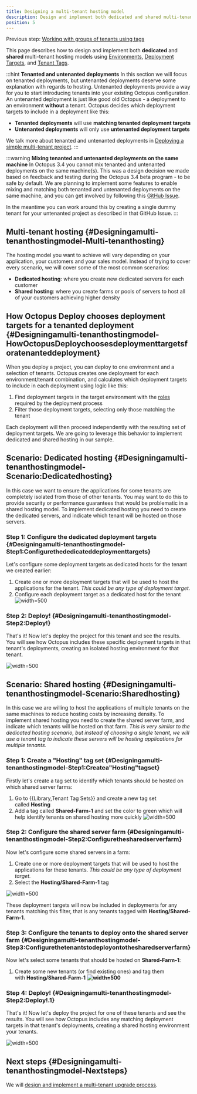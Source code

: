 ```yaml
---
title: Designing a multi-tenant hosting model
description: Design and implement both dedicated and shared multi-tenant hosting models.
position: 5
---
```


Previous step: [Working with groups of tenants using tags](/docs/deployment-patterns/multi-tenant-deployments/multi-tenant-deployment-guide/working-with-groups-of-tenants-using-tags.md)

This page describes how to design and implement both **dedicated** and **shared** multi-tenant hosting models using [Environments](/docs/infrastructure/environments/index.md), [Deployment Targets](/docs/infrastructure/index.md), and [Tenant Tags](/docs/reference/tenant-tags.md).

:::hint
**Tenanted and untenanted deployments**
In this section we will focus on tenanted deployments, but untenanted deployments deserve some explanation with regards to hosting. Untenanted deployments provide a way for you to start introducing tenants into your existing Octopus configuration. An untenanted deployment is just like good old Octopus - a deployment to an environment **without** a tenant. Octopus decides which deployment targets to include in a deployment like this:

- **Tenanted deployments** will use **matching tenanted deployment targets**
- **Untenanted deployments** will only use **untenanted deployment targets**

We talk more about tenanted and untenanted deployments in [Deploying a simple multi-tenant project](/docs/deployment-patterns/multi-tenant-deployments/multi-tenant-deployment-guide/deploying-a-simple-multi-tenant-project.md).
:::

:::warning
**Mixing tenanted and untenanted deployments on the same machine**
In Octopus 3.4 you cannot mix tenanted and untenanted deployments on the same machine(s). This was a design decision we made based on feedback and testing during the Octopus 3.4 beta program - to be safe by default. We are planning to implement some features to enable mixing and matching both tenanted and untenanted deployments on the same machine, and you can get involved by following this [GitHub Issue](https://github.com/OctopusDeploy/Issues/issues/2722).

In the meantime you can work around this by creating a single dummy tenant for your untenanted project as described in that GitHub Issue.
:::

## Multi-tenant hosting {#Designingamulti-tenanthostingmodel-Multi-tenanthosting}

The hosting model you want to achieve will vary depending on your application, your customers and your sales model. Instead of trying to cover every scenario, we will cover some of the most common scenarios:

- **Dedicated hosting**: where you create new dedicated servers for each customer
- **Shared hosting**: where you create farms or pools of servers to host all of your customers achieving higher density

## How Octopus Deploy chooses deployment targets for a tenanted deployment {#Designingamulti-tenanthostingmodel-HowOctopusDeploychoosesdeploymenttargetsforatenanteddeployment}

When you deploy a project, you can deploy to one environment and a selection of tenants. Octopus creates one deployment for each environment/tenant combination, and calculates which deployment targets to include in each deployment using logic like this:

1. Find deployment targets in the target environment with the [roles](/docs/infrastructure/environments/target-roles/index.md) required by the deployment process
2. Filter those deployment targets, selecting only those matching the tenant

Each deployment will then proceed independently with the resulting set of deployment targets. We are going to leverage this behavior to implement dedicated and shared hosting in our sample.

## Scenario: Dedicated hosting {#Designingamulti-tenanthostingmodel-Scenario:Dedicatedhosting}

In this case we want to ensure the applications for some tenants are completely isolated from those of other tenants. You may want to do this to provide security or performance guarantees that would be problematic in a shared hosting model. To implement dedicated hosting you need to create the dedicated servers, and indicate which tenant will be hosted on those servers.

### Step 1: Configure the dedicated deployment targets {#Designingamulti-tenanthostingmodel-Step1:Configurethededicateddeploymenttargets}

Let's configure some deployment targets as dedicated hosts for the tenant we created earlier:

1. Create one or more deployment targets that will be used to host the applications for the tenant. *This could be any type of deployment target.*
2. Configure each deployment target as a dedicated host for the tenant
   ![](/docs/images/5669555/5865740.png "width=500")

### Step 2: Deploy! {#Designingamulti-tenanthostingmodel-Step2:Deploy!}

That's it! Now let's deploy the project for this tenant and see the results. You will see how Octopus includes these specific deployment targets in that tenant's deployments, creating an isolated hosting environment for that tenant.

![](/docs/images/5669555/5865741.png "width=500")

## Scenario: Shared hosting {#Designingamulti-tenanthostingmodel-Scenario:Sharedhosting}

In this case we are willing to host the applications of multiple tenants on the same machines to reduce hosting costs by increasing density. To implement shared hosting you need to create the shared server farm, and indicate which tenants will be hosted on that farm. *This is very similar to the dedicated hosting scenario, but instead of choosing a single tenant, we will use a tenant tag to indicate these servers will be hosting applications for multiple tenants.*

### Step 1: Create a "Hosting" tag set {#Designingamulti-tenanthostingmodel-Step1:Createa&quot;Hosting&quot;tagset}

Firstly let's create a tag set to identify which tenants should be hosted on which shared server farms:

1. Go to {{Library,Tenant Tag Sets}} and create a new tag set called **Hosting**
2. Add a tag called **Shared-Farm-1** and set the color to green which will help identify tenants on shared hosting more quickly
   ![](/docs/images/5669555/5865742.png "width=500")

### Step 2: Configure the shared server farm {#Designingamulti-tenanthostingmodel-Step2:Configurethesharedserverfarm}

Now let's configure some shared servers in a farm:

1. Create one or more deployment targets that will be used to host the applications for these tenants. *This could be any type of deployment target.*
2. Select the **Hosting/Shared-Farm-1** tag

![](/docs/images/5669555/5865743.png "width=500")

These deployment targets will now be included in deployments for any tenants matching this filter, that is any tenants tagged with **Hosting/Shared-Farm-1**.

### Step 3: Configure the tenants to deploy onto the shared server farm {#Designingamulti-tenanthostingmodel-Step3:Configurethetenantstodeployontothesharedserverfarm}

Now let's select some tenants that should be hosted on **Shared-Farm-1**:

1. Create some new tenants (or find existing ones) and tag them with **Hosting/Shared-Farm-1**
   **![](/docs/images/5669555/5865744.png "width=500")**

### Step 4: Deploy! {#Designingamulti-tenanthostingmodel-Step2:Deploy!.1}

That's it! Now let's deploy the project for one of these tenants and see the results. You will see how Octopus includes any matching deployment targets in that tenant's deployments, creating a shared hosting environment your tenants.

![](/docs/images/5669555/5865745.png "width=500")

## Next steps {#Designingamulti-tenanthostingmodel-Nextsteps}

We will [design and implement a multi-tenant upgrade process](/docs/deployment-patterns/multi-tenant-deployments/multi-tenant-deployment-guide/designing-a-multi-tenant-upgrade-process.md).
